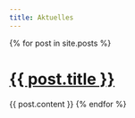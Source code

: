 ```yaml
---
title: Aktuelles
---
```


{% for post in site.posts %}   
# <a href="{{ post.url }}">  {{ post.title }} </a>
{{ post.content }}
{% endfor %}